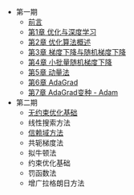 <!-- docs/_sidebar.md -->

- 第一期
  - [前言](README.md)
  - [第1章 优化与深度学习](./第一期/Chapter1.优化与深度学习.md)
  - [第2章 优化算法概述](./第一期/Chapter2.优化算法概述.md)
  - [第3章 梯度下降与随机梯度下降](./第一期/Chapter3.梯度下降与随机梯度下降.md)
  - [第4章 小批量随机梯度下降](./第一期/Chapter4.MBGD.md)
  - [第5章 动量法](./第一期/Chapter5.Momentum.md)
  - [第6章 AdaGrad](./第一期/Chapter6.AdaGrad.md)
  - [第7章 AdaGrad变种 - Adam](./第一期/Chapter7.Adam.md)
- 第二期
  - [无约束优化基础](./第二期/无约束优化基础.md)
  - 线性搜索方法
  - [信赖域方法]((./第二期/信赖域方法.md))
  - 共轭梯度法
  - 拟牛顿法
  - 约束优化基础
  - 罚函数法
  - 增广拉格朗日方法
